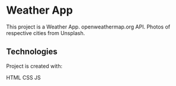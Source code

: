 # Weather App
This project is a Weather App. openweathermap.org API. Photos of respective cities from Unsplash.

## Technologies
Project is created with:

HTML 
CSS
JS
